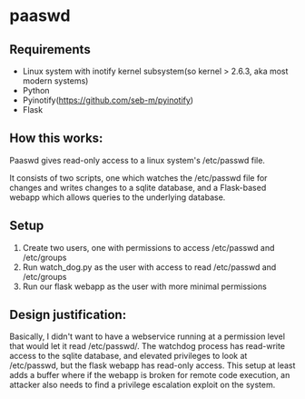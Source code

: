 # paaswd

## Requirements
- Linux system with inotify kernel subsystem(so kernel > 2.6.3, aka most modern systems)
- Python
- Pyinotify(https://github.com/seb-m/pyinotify)
- Flask

## How this works:

Paaswd gives read-only access to a linux system's /etc/passwd file.

It consists of two scripts, one which watches the /etc/passwd file for changes and writes changes to a sqlite database, and a Flask-based webapp which allows queries to the underlying database.

## Setup

1. Create two users, one with permissions to access /etc/passwd and /etc/groups
2. Run watch_dog.py as the user with access to read /etc/passwd and /etc/groups
3. Run our flask webapp as the user with more minimal permissions


## Design justification:

Basically, I didn't want to have a webservice running at a permission level that would let it read /etc/passwd/.
The watchdog process has read-write access to the sqlite database, and elevated privileges to look at /etc/passwd, but the flask webapp has read-only access. This setup at least adds a buffer where if the webapp is broken for remote code execution, an attacker also needs to find a privilege escalation exploit on the system.